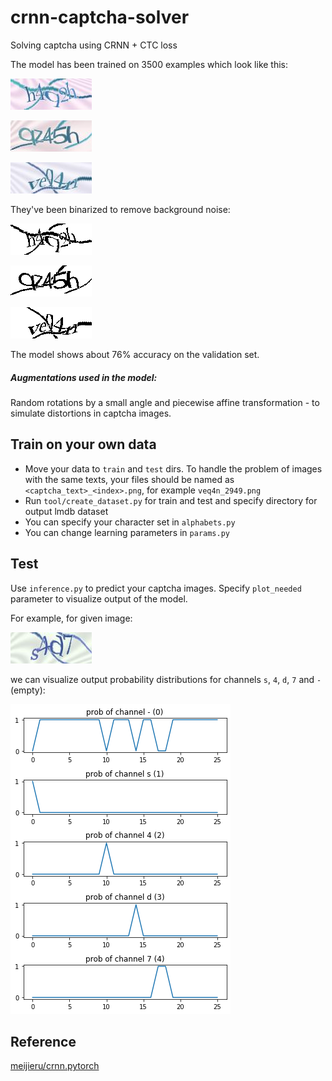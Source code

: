 # crnn-captcha-solver

Solving captcha using CRNN + CTC loss

<!---## Results--->
The model has been trained on 3500 examples which look like this:

![example1color](https://github.com/tikhonovpavel/crnn-captcha-solver/raw/master/data/raw_color_images/2970.jpg)

![example2color](https://github.com/tikhonovpavel/crnn-captcha-solver/raw/master/data/raw_color_images/3691.jpg)

![example3color](https://github.com/tikhonovpavel/crnn-captcha-solver/raw/master/data/raw_color_images/2949.jpg)

They've been binarized to remove background noise:

![example1](https://raw.githubusercontent.com/tikhonovpavel/crnn-captcha-solver/master/data/train/h4q2h_2970.png)

![example2](https://raw.githubusercontent.com/tikhonovpavel/crnn-captcha-solver/master/data/train/qz45h_3691.png)

![example3](https://raw.githubusercontent.com/tikhonovpavel/crnn-captcha-solver/master/data/train/veq4n_2949.png)


The model shows about 76% accuracy on the validation set.

##### Augmentations used in the model: 
Random rotations by a small angle and piecewise affine transformation - to simulate distortions in captcha images.

## Train on your own data
- Move your data to `train` and `test` dirs. To handle the problem of images with the same texts, your files should be named as `<captcha_text>_<index>.png`, for example `veq4n_2949.png`
- Run `tool/create_dataset.py` for train and test and specify directory for output lmdb dataset
- You can specify your character set in `alphabets.py`
- You can change learning parameters in `params.py`

## Test
Use `inference.py` to predict your captcha images. Specify `plot_needed` parameter to visualize output of the model.

For example, for given image:

![example4](https://raw.githubusercontent.com/tikhonovpavel/crnn-captcha-solver/master/data/raw_color_images/3256.jpg)

we can visualize output probability distributions for channels `s`, `4`, `d`, `7` and `-` (empty):

![example5](https://raw.githubusercontent.com/tikhonovpavel/crnn-captcha-solver/master/data/raw_color_images/example_output.png)

## Reference

[meijieru/crnn.pytorch](<https://github.com/meijieru/crnn.pytorch>)
